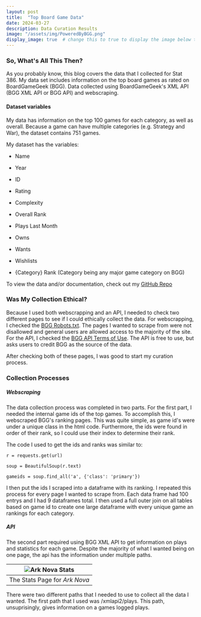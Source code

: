 ```yaml
---
layout: post
title:  "Top Board Game Data" 
date: 2024-03-27
description: Data Curation Results   
image: "/assets/img/PoweredByBGG.png"
display_image: true  # change this to true to display the image below the banner 
---
```


### So, What's All This Then?

As you probably know, this blog covers the data that I collected for Stat 386. My data set includes information on the top board games as rated on BoardGameGeek (BGG). Data collected using BoardGameGeek's XML API (BGG XML API or BGG API) and webscraping.

#### Dataset variables

My data has information on the top 100 games for each category, as well as overall. Because a game can have multiple categories (e.g. Strategy and War), the dataset contains 751 games.

My dataset has the variables:

- Name

- Year

- ID

- Rating

- Complexity

- Overall Rank

- Plays Last Month

- Owns

- Wants

- Wishlists

- {Category} Rank (Category being any major game category on BGG)

To view the data and/or documentation, check out my [GitHub Repo](https://github.com/cchristensn/datacuration)

### Was My Collection Ethical?

Because I used both webscrapping and an API, I needed to check two different pages to see if I could ethically collect the data. For webscrapping, I checked the [BGG Robots.txt](https://boardgamegeek.com/robots.txt). The pages I wanted to scrape from were not disallowed and general users are allowed access to the majority of the site. For the API, I checked the [BGG API Terms of Use](https://boardgamegeek.com/wiki/page/XML_API_Terms_of_Use). The API is free to use, but asks users to credit BGG as the source of the data.

After checking both of these pages, I was good to start my curation process.


### Collection Processes

##### Webscraping

The data collection process was completed in two parts. For the first part, I needed the internal game ids of the top games. To accomplish this, I webscraped BGG's ranking pages. This was quite simple, as game id's were under a unique class in the html code. Furthermore, the ids were found in order of their rank, so I could use their index to determine their rank.

The code I used to get the ids and ranks was similar to:

```
r = requests.get(url)

soup = BeautifulSoup(r.text)

gameids = soup.find_all('a', {'class': 'primary'})

```

I then put the ids I scraped into a dataframe with its ranking. I repeated this process for every page I wanted to scrape from. Each data frame had 100 entrys and I had 9 dataframes total. I then used a full outer join on all tables based on game id to create one large dataframe with every unique game an rankings for each category.

##### API

The second part required using BGG XML API to get information on plays and statistics for each game. Despite the majority of what I wanted being on one page, the api has the information under multiple paths.

|![Ark Nova Stats]({{site.url}}{{site.baseurl}}/assets/img/ArkNovaStats.png)|
|:--:| 
| The Stats Page for *Ark Nova* |

There were two different paths that I needed to use to collect all the data I wanted. The first path that I used was /xmlapi2/plays. This path, unsuprisingly, gives information on a games logged plays.